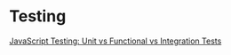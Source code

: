 # Testing

[JavaScript Testing: Unit vs Functional vs Integration Tests](https://www.sitepoint.com/javascript-testing-unit-functional-integration/)
